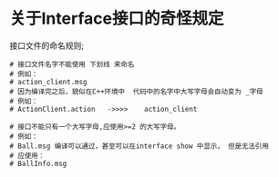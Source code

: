 # 关于Interface接口的奇怪规定

接口文件的命名规则;

```shell
# 接口文件名字不能使用 下划线 来命名
# 例如：
# action_client.msg
# 因为编译完之后，貌似在C++环境中  代码中的名字中大写字母会自动变为 _字母
# 例如：
# ActionClient.action   ->>>>    action_client

# 接口不能只有一个大写字母,应使用>=2 的大写字母。
# 例如：
# Ball.msg 编译可以通过，甚至可以在interface show 中显示， 但是无法引用
# 应使用：
# BallInfo.msg

```

